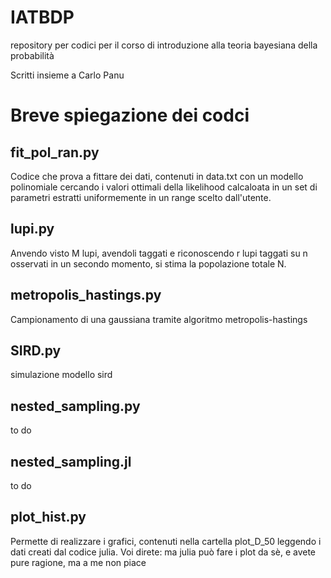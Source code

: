 # IATBDP
repository per codici per il corso di introduzione alla teoria bayesiana della probabilità

Scritti insieme a Carlo Panu

# Breve spiegazione dei codci

## fit\_pol\_ran.py

Codice che prova a fittare dei dati, contenuti in data.txt con un modello polinomiale cercando i valori ottimali della likelihood calcaloata in un set di parametri estratti uniformemente in un range scelto dall'utente.

## lupi.py

Anvendo visto M lupi, avendoli taggati e riconoscendo r lupi taggati su n osservati in un secondo momento, si stima la popolazione totale N.

## metropolis_hastings.py

Campionamento di una gaussiana tramite algoritmo metropolis-hastings

## SIRD.py

simulazione modello sird

## nested_sampling.py

to do

## nested_sampling.jl

to do

## plot_hist.py

Permette di realizzare i grafici, contenuti nella cartella plot\_D\_50 leggendo i dati creati dal codice julia. Voi direte: ma julia può fare i plot da sè, e avete pure ragione, ma a me non piace
